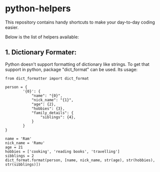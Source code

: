 # python-helpers
This repository contains handy shortcuts to make your day-to-day coding easier.

Below is the list of helpers available:

## 1.  Dictionary Formater:
Python doesn't support formatting of dictionary like strings. To get that support in python, package "dict_format" can be used. Its usage:
```
from dict_formatter import dict_format

person = {
        '{0}': {
            "name": "{0}",
            "nick_name": "{1}",
            "age": {2},
            "hobbies": {3},
            "family_details": {
                "siblings": {4},
            }
        }
}

name = 'Ram'
nick_name = 'Ramu'
age = 21
hobbies = ['cooking', 'reading books', 'travelling']
sibblings = 2
dict_format.format(person, [name, nick_name, str(age), str(hobbies), str(sibblings)])
```                                                    

